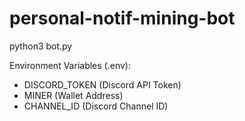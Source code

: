 # personal-notif-mining-bot
python3 bot.py

Environment Variables (.env):
- DISCORD_TOKEN (Discord API Token)
- MINER (Wallet Address)
- CHANNEL_ID (Discord Channel ID)
